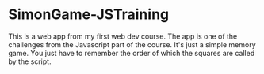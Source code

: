 # SimonGame-JSTraining
This is a web app from my first web dev course. The app is one of the challenges from the Javascript part of the course. 
It's just a simple memory game. You just have to remember the order of which the squares are called by the script.

